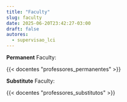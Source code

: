 ```yaml
---
title: "Faculty"
slug: faculty
date: 2025-06-20T23:42:27-03:00
draft: false
autores:
  - supervisao_lci
---
```


<!--
Caso queira editar as informações dos docentes, modifique os arquivos em
data/docentes/
-->

**Permanent** Faculty:

{{< docentes "professores_permanentes" >}}

**Substitute** Faculty:

{{< docentes "professores_substitutos" >}}


